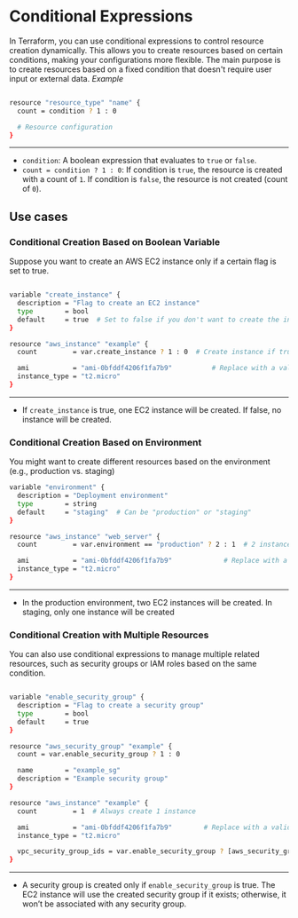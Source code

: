 # Conditional Expressions
In Terraform, you can use conditional expressions to control resource creation dynamically. This allows you to create resources based on certain conditions, making your configurations more flexible.
The main purpose is to create resources based on a fixed condition that doesn't require user input or external data.
*Example*

```sh

resource "resource_type" "name" {
  count = condition ? 1 : 0

  # Resource configuration
}
```
---
- `condition`: A boolean expression that evaluates to `true` or `false`.
- `count = condition ? 1 : 0`:
    If condition is `true`, the resource is created with a count of `1`.
    If condition is `false`, the resource is not created (count of `0`).

## Use cases
###  Conditional Creation Based on Boolean Variable
Suppose you want to create an AWS EC2 instance only if a certain flag is set to true.

```sh

variable "create_instance" {
  description = "Flag to create an EC2 instance"
  type        = bool
  default     = true  # Set to false if you don't want to create the instance
}

resource "aws_instance" "example" {
  count         = var.create_instance ? 1 : 0  # Create instance if true

  ami           = "ami-0bfddf4206f1fa7b9"          # Replace with a valid AMI ID
  instance_type = "t2.micro"
}
```
---

- If `create_instance` is true, one EC2 instance will be created. If false, no instance will be created.

### Conditional Creation Based on Environment
You might want to create different resources based on the environment (e.g., production vs. staging)

```sh
variable "environment" {
  description = "Deployment environment"
  type        = string
  default     = "staging"  # Can be "production" or "staging"
}

resource "aws_instance" "web_server" {
  count         = var.environment == "production" ? 2 : 1  # 2 instances in production, 1 in staging

  ami           = "ami-0bfddf4206f1fa7b9"             # Replace with a valid AMI ID
  instance_type = "t2.micro"
}
```
---

- In the production environment, two EC2 instances will be created. In staging, only one instance will be created

### Conditional Creation with Multiple Resources
You can also use conditional expressions to manage multiple related resources, such as security groups or IAM roles based on the same condition.

```sh

variable "enable_security_group" {
  description = "Flag to create a security group"
  type        = bool
  default     = true
}

resource "aws_security_group" "example" {
  count = var.enable_security_group ? 1 : 0

  name        = "example_sg"
  description = "Example security group"
}

resource "aws_instance" "example" {
  count         = 1  # Always create 1 instance

  ami           = "ami-0bfddf4206f1fa7b9"        # Replace with a valid AMI ID
  instance_type = "t2.micro"

  vpc_security_group_ids = var.enable_security_group ? [aws_security_group.example[0].id] : []
}
```
---

- A security group is created only if `enable_security_group` is true. The EC2 instance will use the created security group if it exists; otherwise, it won’t be associated with any security group.

